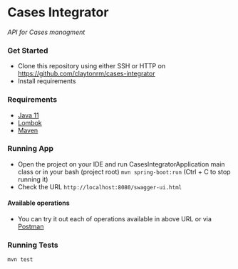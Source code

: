 # Cases Integrator
*API for Cases managment*<br>

### Get Started

* Clone this repository using either SSH or HTTP on https://github.com/claytonrm/cases-integrator
* Install requirements

### Requirements
- [Java 11](https://www.oracle.com/java/technologies/javase-downloads.html#JDK11)
- [Lombok](https://projectlombok.org/download)
- [Maven](https://maven.apache.org/download.cgi)

### Running App

* Open the project on your IDE and run CasesIntegratorApplication main class or in your bash (project root) `mvn spring-boot:run` (Ctrl + C to stop running it)
* Check the URL `http://localhost:8080/swagger-ui.html`

#### Available operations
* You can try it out each of operations available in above URL or via [Postman](https://www.getpostman.com/)

### Running Tests
```shell
mvn test
```

